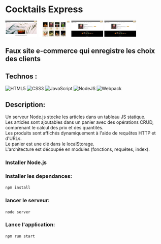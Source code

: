 # Cocktails Express

  <img style="width: 100px;" src="./SRC/images/github/git1.png" alt="">
  <img style="width: 100px;" src="./SRC/images/github/git2.png" alt="">
  <img style="width: 100px;" src="./SRC/images/github/git3.png" alt="">
  <img style="width: 100px;" src="./SRC/images/github/git3.png" alt="">

## Faux site e-commerce qui enregistre les choix des clients

## Technos :

![HTML5](https://img.shields.io/badge/html5-%23E34F26.svg?style=for-the-badge&logo=html5&logoColor=white)
![CSS3](https://img.shields.io/badge/css3-%231572B6.svg?style=for-the-badge&logo=css3&logoColor=white)
![JavaScript](https://img.shields.io/badge/javascript-%23323330.svg?style=for-the-badge&logo=javascript&logoColor=%23F7DF1E)
![NodeJS](https://img.shields.io/badge/node.js-6DA55F?style=for-the-badge&logo=node.js&logoColor=white)
![Webpack](https://img.shields.io/badge/webpack-%238DD6F9.svg?style=for-the-badge&logo=webpack&logoColor=black)

## Description:

Un serveur Node.js stocke les articles dans un tableau JS statique.<br>
Les articles sont ajoutables dans un panier avec des opérations CRUD, comprenant le calcul des prix et des quantités.<br>
Les produits sont affichés dynamiquement à l'aide de requêtes HTTP et d'URLs.<br>
Le panier est une clé dans le localStorage.<br>
L'architecture est découpée en modules (fonctions, requêtes, index).


### Installer Node.js 

### Installer les dependances:
`npm install`

### lancer le serveur:
`node server`

### Lance l'application:
`npm run start`
